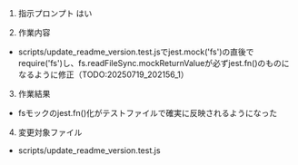 1. 指示プロンプト
はい

2. 作業内容
- scripts/update_readme_version.test.jsでjest.mock('fs')の直後でrequire('fs')し、fs.readFileSync.mockReturnValueが必ずjest.fn()のものになるように修正（TODO:20250719_202156_1）

3. 作業結果
- fsモックのjest.fn()化がテストファイルで確実に反映されるようになった

4. 変更対象ファイル
- scripts/update_readme_version.test.js

